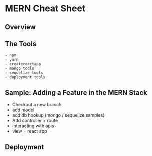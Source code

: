 # MERN Cheat Sheet

## Overview


## The Tools
    - npm
    - yarn
    - createreactapp
    - mongo tools
    - sequelize tools
    - deployment tools

## Sample: Adding a Feature in the MERN Stack
- Checkout a new branch
- add model
- add db hookup (mongo / sequelize samples)
- Add controller + route
- interacting with apis
- view = react app

## Deployment
